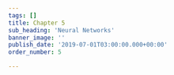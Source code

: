 ```yaml
---
tags: []
title: Chapter 5
sub_heading: 'Neural Networks'
banner_image: ''
publish_date: '2019-07-01T03:00:00.000+00:00'
order_number: 5

---
```

